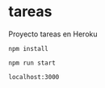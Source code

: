 # tareas
Proyecto tareas en Heroku
    
    npm install
    
    npm run start
    
    localhost:3000
